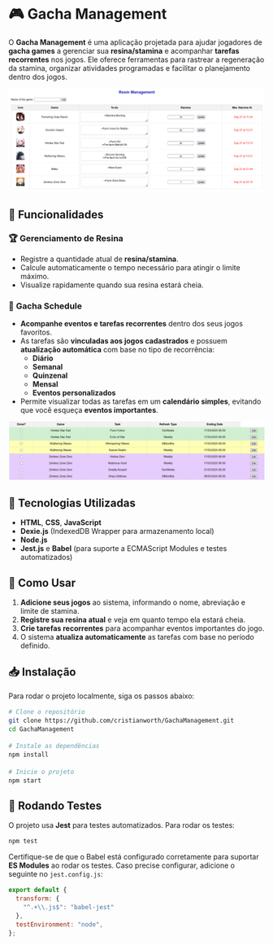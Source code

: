 # 🎮 Gacha Management

O **Gacha Management** é uma aplicação projetada para ajudar jogadores de **gacha games** a gerenciar sua **resina/stamina** e acompanhar **tarefas recorrentes** nos jogos. Ele oferece ferramentas para rastrear a regeneração da stamina, organizar atividades programadas e facilitar o planejamento dentro dos jogos.

![Resin Management](img/demo/resin-management-demo-01.png)

## 🚀 Funcionalidades

### 🏆 **Gerenciamento de Resina**
- Registre a quantidade atual de **resina/stamina**.
- Calcule automaticamente o tempo necessário para atingir o limite máximo.
- Visualize rapidamente quando sua resina estará cheia.

### 📅 **Gacha Schedule**
- **Acompanhe eventos e tarefas recorrentes** dentro dos seus jogos favoritos.
- As tarefas são **vinculadas aos jogos cadastrados** e possuem **atualização automática** com base no tipo de recorrência:
  - **Diário**
  - **Semanal**
  - **Quinzenal**
  - **Mensal**
  - **Eventos personalizados**
- Permite visualizar todas as tarefas em um **calendário simples**, evitando que você esqueça **eventos importantes**.

![Gacha Schedule](img/demo/gacha-schedule-demo-02.png)

## 🔧 Tecnologias Utilizadas
- **HTML**, **CSS**, **JavaScript**
- **Dexie.js** (IndexedDB Wrapper para armazenamento local)
- **Node.js**
- **Jest.js** e **Babel** (para suporte a ECMAScript Modules e testes automatizados)

## 🎯 Como Usar
1. **Adicione seus jogos** ao sistema, informando o nome, abreviação e limite de stamina.
2. **Registre sua resina atual** e veja em quanto tempo ela estará cheia.
3. **Crie tarefas recorrentes** para acompanhar eventos importantes do jogo.
4. O sistema **atualiza automaticamente** as tarefas com base no período definido.

## 📥 Instalação
Para rodar o projeto localmente, siga os passos abaixo:

```bash
# Clone o repositório
git clone https://github.com/cristianworth/GachaManagement.git  
cd GachaManagement  

# Instale as dependências
npm install  

# Inicie o projeto
npm start  
```

## 🧪 Rodando Testes
O projeto usa **Jest** para testes automatizados. Para rodar os testes:

```bash
npm test
```

Certifique-se de que o Babel está configurado corretamente para suportar **ES Modules** ao rodar os testes. Caso precise configurar, adicione o seguinte no `jest.config.js`:

```js
export default {
  transform: {
    "^.+\\.js$": "babel-jest"
  },
  testEnvironment: "node",
};
```
